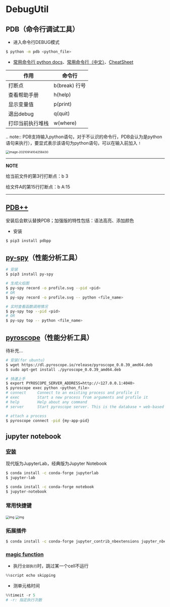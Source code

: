 # DebugUtil

## PDB（命令行调试工具）

* 进入命令行DEBUG模式

```bash
$ python -m pdb <python_file>
```

* [常用命令行 python docs](https://docs.python.org/3/library/pdb.html#debugger-commands)、[常用命令行（中文）](https://www.cnblogs.com/xiaohai2003ly/p/8529472.html)、[CheatSheet](https://appletree.or.kr/quick_reference_cards/Python/Python%20Debugger%20Cheatsheet.pdf)

| 作用             | 命令行        |
| ---------------- | ------------- |
| 打断点           | b(break) 行号 |
| 查看帮助手册     | h(help)       |
| 显示变量值       | p(print)      |
| 退出debug        | q(quit)       |
| 打印当前执行堆栈 | w(where)      |

.. note:: PDB支持输入python语句，对于不认识的命令行，PDB会认为是python语句来执行），要显式表示该语句为python语句，可以在输入前加入 `!`

<img src="https://natsu-akatsuki.oss-cn-guangzhou.aliyuncs.com/img/image-20210914104258430.png" alt="image-20210914104258430" style="zoom:67%;" />

---

**NOTE**

给当前文件的第3行打断点：b 3

给文件A的第15行打断点：b A:15

---

## [PDB++](https://github.com/pdbpp/pdbpp)

安装后会默认替换PDB；加强版的特性包括：语法高亮、添加颜色

* 安装

```bash
$ pip3 install pdbpp
```

## [py-spy](https://github.com/benfred/py-spy)（性能分析工具）

```bash
# 安装
$ pip3 install py-spy

# 生成火焰图
$ py-spy record -o profile.svg --pid <pid>
# OR
$ py-spy record -o profile.svg -- python <file_name>

# 实时查看函数调用情况
$ py-spy top --pid <pid>
# OR
$ py-spy top -- python <file_name>
```

## [pyroscope](https://github.com/pyroscope-io/pyroscope)（性能分析工具）

待补充...

```bash
# 安装(for ubuntu)
$ wget https://dl.pyroscope.io/release/pyroscope_0.0.39_amd64.deb
$ sudo apt-get install ./pyroscope_0.0.39_amd64.deb

# 快速上手
$ export PYROSCOPE_SERVER_ADDRESS=http://<127.0.0.1:4040>
$ pyroscope exec python <python_file>
# connect     Connect to an existing process and profile it
# exec        Start a new process from arguments and profile it
# help        Help about any command
# server      Start pyroscope server. This is the database + web-based user interface

# attach a process
$ pyroscope connect -pid {my-app-pid}
```

## jupyter notebook

### [安装](https://jupyter.org/install)

现代版为JupyterLab，经典版为Jupyter Notebook

```bash
$ conda install -c conda-forge jupyterlab
$ jupyter-lab

$ conda install -c conda-forge notebook
$ jupyter-notebook
```

### 常用快捷键

<img src="https://natsu-akatsuki.oss-cn-guangzhou.aliyuncs.com/img/UJDCF6nWuPO2254k.png" alt="img" style="zoom:67%;" />

<img src="https://natsu-akatsuki.oss-cn-guangzhou.aliyuncs.com/img/RdT3F013Ud82KdwE.png!thumbnail" alt="img" style="zoom:67%;" />

### 拓展插件

```bash
$ conda install -c conda-forge jupyter_contrib_nbextensions jupyter_nbextensions_configurator
```
### [magic function](https://ipython.readthedocs.io/en/stable/interactive/magics.html)

- 执行`全部执行`时，跳过某一个cell不运行

```python
%%script echo skipping
```

- 测单元格时间

```python
%%timeit -r 5
# -r: 指定执行次数
```

